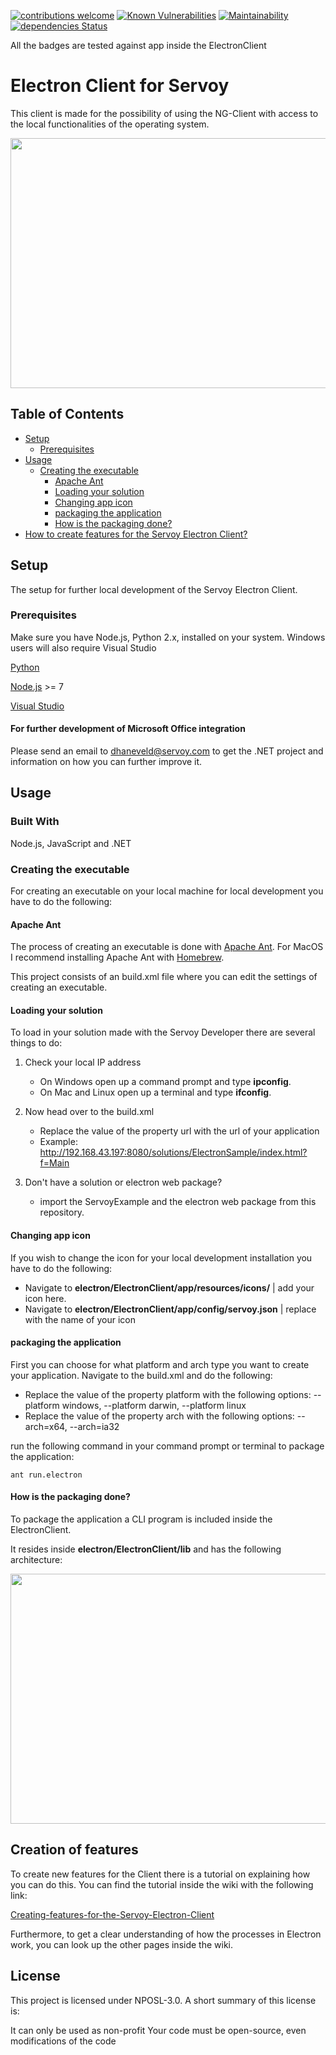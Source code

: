 [![contributions welcome](https://img.shields.io/badge/contributions-welcome-brightgreen.svg?style=flat)](https://github.com/dwyl/esta/issues) [![Known Vulnerabilities](https://snyk.io/test/github/DionDavid/electron/badge.svg?targetFile=ElectronClient/app/package.json)](https://snyk.io/test/github/DionDavid/electron) [![Maintainability](https://api.codeclimate.com/v1/badges/482ffb25e5b4c5bc17f8/maintainability)](https://codeclimate.com/github/DionDavid/electron/maintainability) [![dependencies Status](https://david-dm.org/DionDavid/electron/status.svg?path=ElectronClient/app)](https://david-dm.org/DionDavid/electron?path=ElectronClient/app) 

All the badges are tested against app inside the ElectronClient

# Electron Client for Servoy

This client is made for the possibility of using the NG-Client with access to the local functionalities of the operating system.

<a href="url"><img src="https://raw.githubusercontent.com/wiki/DionDavid/electron/images/home.jpg" height="400" width="650" ></a>

## Table of Contents 

  - [Setup](#setup)
    - [Prerequisites](#prerequisites)
  - [Usage](#usage)
    - [Creating the executable](#creating-the-executable)
      - [Apache Ant](#apache-ant)
      - [Loading your solution](#loading-your-solution)
      - [Changing app icon](#changing-app-icon)
      - [packaging the application](#packaging-the-application)
      - [How is the packaging done?](#how-is-the-packaging-done)
  - [How to create features for the Servoy Electron Client?](#how-to-create-features-for-the-servoy-electron-client)

## Setup

The setup for further local development of the Servoy Electron Client.

### Prerequisites

Make sure you have Node.js, Python 2.x, installed on your system. Windows users will also require Visual Studio

[Python](https://www.python.org/downloads/) 

[Node.js](https://nodejs.org/en/) >= 7

[Visual Studio](https://www.visualstudio.com/vs/)


#### For further development of Microsoft Office integration

Please send an email to [dhaneveld@servoy.com](mailto:dhaneveld@servoy.com) to get the .NET project and information on how you can further improve it.

## Usage

### Built With

Node.js, JavaScript and .NET

### Creating the executable

For creating an executable on your local machine for local development you have to do the following:

#### Apache Ant

The process of creating an executable is done with [Apache Ant](https://ant.apache.org/manual/install.html). For MacOS I recommend installing Apache Ant with [Homebrew](https://brew.sh/index_nl).

This project consists of an build.xml file where you can edit the settings of creating an executable. 

#### Loading your solution

To load in your solution made with the Servoy Developer there are several things to do:

1. Check your local IP address

   - On Windows open up a command prompt and type **ipconfig**.
   - On Mac and Linux open up a terminal and type **ifconfig**.

2. Now head over to the build.xml 

   - Replace the value of the property url with the url of your application
   - Example: http://192.168.43.197:8080/solutions/ElectronSample/index.html?f=Main
   
3. Don't have a solution or electron web package? 

   - import the ServoyExample and the electron web package from this repository.

#### Changing app icon

If you wish to change the icon for your local development installation you have to do the following:

  - Navigate to **electron/ElectronClient/app/resources/icons/** | add your icon here.
  - Navigate to **electron/ElectronClient/app/config/servoy.json** | replace with the name of your icon

#### packaging the application

First you can choose for what platform and arch type you want to create your application.
Navigate to the build.xml and do the following:

   - Replace the value of the property platform with the following options: --platform windows, --platform darwin, --platform linux
   - Replace the value of the property arch with the following options: --arch=x64, --arch=ia32

run the following command in your command prompt or terminal to package the application: 

```console
ant run.electron
```
#### How is the packaging done?

To package the application a CLI program is included inside the ElectronClient. 

It resides inside **electron/ElectronClient/lib** and has the following architecture:

<a href="url"><img src="https://raw.githubusercontent.com/wiki/DionDavid/electron/images/architecture.jpg" height="400" width="650" ></a>


## Creation of features

To create new features for the Client there is a tutorial on explaining how you can do this. You can find the tutorial inside the wiki with the following link:

[Creating-features-for-the-Servoy-Electron-Client](https://github.com/DionDavid/electron/wiki/Creating-features-for-the-Servoy-Electron-Client) 

Furthermore, to get a clear understanding of how the processes in Electron work, you can look up the other pages inside the wiki.

## License

This project is licensed under NPOSL-3.0. A short summary of this license is:

It can only be used as non-profit
Your code must be open-source, even modifications of the code











